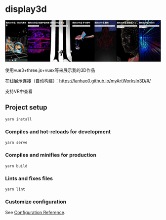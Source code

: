 # display3d
![预览图](/public/img/example.jpg)

使用vue3+three.js+vuex等来展示我的3D作品

在线展示连接（自动构建）：https://lanhao0.github.io/myArtWorksIn3D/#/

支持VR中查看
## Project setup
```
yarn install
```

### Compiles and hot-reloads for development
```
yarn serve
```

### Compiles and minifies for production
```
yarn build
```

### Lints and fixes files
```
yarn lint
```

### Customize configuration
See [Configuration Reference](https://cli.vuejs.org/config/).
